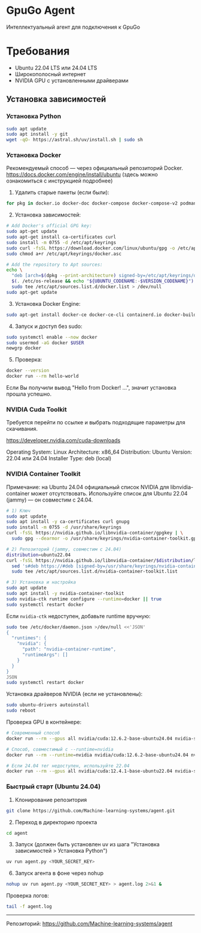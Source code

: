# GpuGo Agent

Интеллектуальный агент для подключения к GpuGo


# Требования
- Ubuntu 22.04 LTS или 24.04 LTS
- Широкополосный интернет
- NVIDIA GPU с установленными драйверами

## Установка зависимостей

### Установка Python 

```bash
sudo apt update
sudo apt install -y git
wget -qO- https://astral.sh/uv/install.sh | sudo sh
```

### Установка Docker

Рекомендуемый способ — через официальный репозиторий Docker.
https://docs.docker.com/engine/install/ubuntu (здесь можно ознакомиться с инструкцией подробнее)

1) Удалить старые пакеты (если были):
```bash
for pkg in docker.io docker-doc docker-compose docker-compose-v2 podman-docker containerd runc; do sudo apt-get remove $pkg; done
```

2) Установка зависимостей:
```bash
# Add Docker's official GPG key:
sudo apt-get update
sudo apt-get install ca-certificates curl
sudo install -m 0755 -d /etc/apt/keyrings
sudo curl -fsSL https://download.docker.com/linux/ubuntu/gpg -o /etc/apt/keyrings/docker.asc
sudo chmod a+r /etc/apt/keyrings/docker.asc

# Add the repository to Apt sources:
echo \
  "deb [arch=$(dpkg --print-architecture) signed-by=/etc/apt/keyrings/docker.asc] https://download.docker.com/linux/ubuntu \
  $(. /etc/os-release && echo "${UBUNTU_CODENAME:-$VERSION_CODENAME}") stable" | \
  sudo tee /etc/apt/sources.list.d/docker.list > /dev/null
sudo apt-get update
```

3) Установка Docker Engine:
```bash
sudo apt-get install docker-ce docker-ce-cli containerd.io docker-buildx-plugin docker-compose-plugin
```

4) Запуск и доступ без sudo:
```bash
sudo systemctl enable --now docker
sudo usermod -aG docker $USER
newgrp docker
```

5) Проверка:
```bash
docker --version
docker run --rm hello-world
```

Если Вы получили вывод "Hello from Docker! ...", значит установка прошла успешно.

### NVIDIA Cuda Toolkit

Требуется перейти по ссылке и выбрать подходящие параметры для скачивания.

https://developer.nvidia.com/cuda-downloads

Operating System: Linux
Architecture: x86_64
Distribution: Ubuntu
Version: 22.04 или 24.04
Installer Type: deb (local)


### NVIDIA Container Toolkit

Примечание: на Ubuntu 24.04 официальный список NVIDIA для libnvidia-container может отсутствовать. Используйте список для Ubuntu 22.04 (jammy) — он совместим с 24.04.
```bash
# 1) Ключ
sudo apt update
sudo apt install -y ca-certificates curl gnupg
sudo install -m 0755 -d /usr/share/keyrings
curl -fsSL https://nvidia.github.io/libnvidia-container/gpgkey | \
  sudo gpg --dearmor -o /usr/share/keyrings/nvidia-container-toolkit.gpg

# 2) Репозиторий (jammy, совместим с 24.04)
distribution=ubuntu22.04
curl -fsSL https://nvidia.github.io/libnvidia-container/$distribution/libnvidia-container.list | \
  sed 's#deb https://#deb [signed-by=/usr/share/keyrings/nvidia-container-toolkit.gpg] https://#g' | \
  sudo tee /etc/apt/sources.list.d/nvidia-container-toolkit.list

# 3) Установка и настройка
sudo apt update
sudo apt install -y nvidia-container-toolkit
sudo nvidia-ctk runtime configure --runtime=docker || true
sudo systemctl restart docker
```
Если `nvidia-ctk` недоступен, добавьте runtime вручную:
```bash
sudo tee /etc/docker/daemon.json >/dev/null <<'JSON'
{
  "runtimes": {
    "nvidia": {
      "path": "nvidia-container-runtime",
      "runtimeArgs": []
    }
  }
}
JSON
sudo systemctl restart docker
```
Установка драйверов NVIDIA (если не установлены):
```bash
sudo ubuntu-drivers autoinstall
sudo reboot
```
Проверка GPU в контейнере:
```bash
# Современный способ
docker run --rm --gpus all nvidia/cuda:12.6.2-base-ubuntu24.04 nvidia-smi

# Способ, совместимый с --runtime=nvidia
docker run --rm --runtime=nvidia nvidia/cuda:12.6.2-base-ubuntu24.04 nvidia-smi

# Если 24.04 тег недоступен, используйте 22.04
docker run --rm --gpus all nvidia/cuda:12.4.1-base-ubuntu22.04 nvidia-smi
```

### Быстрый старт (Ubuntu 24.04)

1. Клонирование репозитория
```bash
git clone https://github.com/Machine-learning-systems/agent.git
```

2. Переход в директорию проекта
```bash
cd agent
```

3. Запуск (должен быть установлен uv из шага "Установка зависимостей > Установка Python")
```bash
uv run agent.py <YOUR_SECRET_KEY>
```

6. Запуск агента в фоне через nohup
```bash
nohup uv run agent.py <YOUR_SECRET_KEY> > agent.log 2>&1 &
```

Проверка логов:
```bash
tail -f agent.log
```

---
Репозиторий: https://github.com/Machine-learning-systems/agent